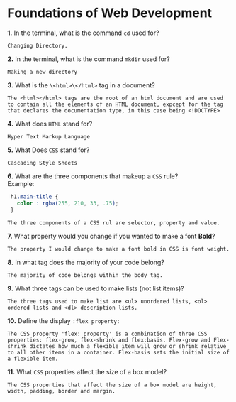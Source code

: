 # Foundations of Web Development

**1.** In the terminal, what is the command `cd` used for?
<!-- enter you answer in the space below -->
```
Changing Directory.
```

**2.** In the terminal, what is the command `mkdir` used for?
<!-- enter you answer in the space below -->
```
Making a new directory
```

**3.** What is the `\<html>\</html>` tag in a document?
<!-- enter you answer in the space below -->
```
The <html></html> tags are the root of an html document and are used to contain all the elements of an HTML document, expcept for the tag that declares the documentation type, in this case being <!DOCTYPE>
```

**4.** What does `HTML` stand for?
<!-- enter you answer in the space below -->
```
Hyper Text Markup Language
```

**5.** What Does `CSS` stand for?
<!-- enter you answer in the space below -->
```
Cascading Style Sheets
```

**6.** What are the three components that makeup a `CSS` rule? <br> Example:
```css
 h1.main-title {
   color : rgba(255, 210, 33, .75);
 }
```
<!-- enter you answer in the space below -->
```
The three components of a CSS rul are selector, property and value.
```

**7.** What property would you change if you wanted to make a font **Bold**?
<!-- enter you answer in the space below -->
```
The property I would change to make a font bold in CSS is font weight.
```

**8.** In what tag does the majority of your code belong?
<!-- enter you answer in the space below -->
```
The majority of code belongs within the body tag.
```

**9.** What three tags can be used to make lists (not list items)?
<!-- enter you answer in the space below -->
```
The three tags used to make list are <ul> unordered lists, <ol> ordered lists and <dl> description lists.
```

**10.** Define the display `:flex property:`
<!-- enter you answer in the space below -->
```
The CSS property 'flex: property' is a combination of three CSS properties: flex-grow, flex-shrink and flex:basis. Flex-grow and Flex-shrink dictates how much a flexible item will grow or shrink relative to all other items in a container. Flex-basis sets the initial size of a flexible item.
```

**11.** What `CSS` properties affect the size of a box model?
<!-- enter you answer in the space below -->
```
The CSS properties that affect the size of a box model are height, width, padding, border and margin.
```